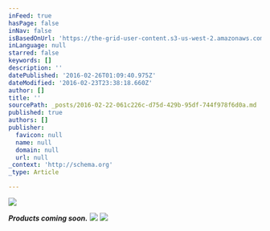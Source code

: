```yaml
---
inFeed: true
hasPage: false
inNav: false
isBasedOnUrl: 'https://the-grid-user-content.s3-us-west-2.amazonaws.com/a7e394a0-f4a8-4bdb-b76c-6c14a5d67577.png'
inLanguage: null
starred: false
keywords: []
description: ''
datePublished: '2016-02-26T01:09:40.975Z'
dateModified: '2016-02-23T23:38:18.660Z'
author: []
title: ''
sourcePath: _posts/2016-02-22-061c226c-d75d-429b-95df-744f978f6d0a.md
published: true
authors: []
publisher:
  favicon: null
  name: null
  domain: null
  url: null
_context: 'http://schema.org'
_type: Article

---
```

![](https://the-grid-user-content.s3-us-west-2.amazonaws.com/2b897b70-7d52-4544-bf31-45df08be26fc.JPG)

_**Products coming soon.**_
![](https://the-grid-user-content.s3-us-west-2.amazonaws.com/a7e394a0-f4a8-4bdb-b76c-6c14a5d67577.png)
![](https://the-grid-user-content.s3-us-west-2.amazonaws.com/a9ac7586-38c7-4e8f-acf2-79a9a5c2bd5b.JPG)